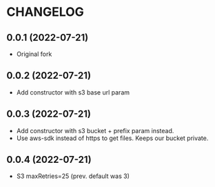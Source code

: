 # CHANGELOG

## 0.0.1 (2022-07-21)
* Original fork

## 0.0.2 (2022-07-21)
* Add constructor with s3 base url param

## 0.0.3 (2022-07-21)
* Add constructor with s3 bucket + prefix param instead.
* Use aws-sdk instead of https to get files. Keeps our bucket private.

## 0.0.4 (2022-07-21)
* S3 maxRetries=25 (prev. default was 3)
